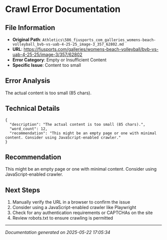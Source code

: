 # Crawl Error Documentation

## File Information
- **Original Path**: `Athletics\586_fiusports_com_galleries_womens-beach-volleyball_bvb-vs-uab-4-25-25_image-3_357_62802.md`
- **URL**: https://fiusports.com/galleries/womens-beach-volleyball/bvb-vs-uab-4-25-25/image-3/357/62802
- **Error Category**: Empty or Insufficient Content
- **Specific Issue**: Content too small

## Error Analysis
The actual content is too small (85 chars).

## Technical Details
```
{
  "description": "The actual content is too small (85 chars).",
  "word_count": 12,
  "recommendation": "This might be an empty page or one with minimal content. Consider using JavaScript-enabled crawler."
}
```

## Recommendation
This might be an empty page or one with minimal content. Consider using JavaScript-enabled crawler.

## Next Steps
1. Manually verify the URL in a browser to confirm the issue
2. Consider using a JavaScript-enabled crawler like Playwright
3. Check for any authentication requirements or CAPTCHAs on the site
4. Review robots.txt to ensure crawling is permitted

---
*Documentation generated on 2025-05-22 17:05:34*
